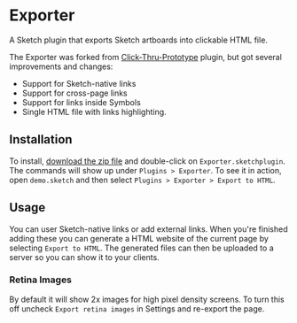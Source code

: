 # Exporter

A Sketch plugin that exports Sketch artboards into clickable HTML file. 

The Exporter was forked from [Click-Thru-Prototype](https://github.com/markhorgan/click-thru-prototype) plugin, but got several improvements and changes:
- Support for Sketch-native links
- Support for cross-page links
- Support for links inside Symbols
- Single HTML file with links highlighting.


## Installation

To install, [download the zip file](https://github.com/MaxBazarov/exporter/raw/master/Exporter.sketchplugin.zip) and double-click on `Exporter.sketchplugin`. The commands will show up under `Plugins > Exporter`. To see it in action, open `demo.sketch` and then select `Plugins > Exporter > Export to HTML`.

## Usage

You can user Sketch-native links or add external links. When you're finished adding these you can generate a HTML website of the current page by selecting `Export to HTML`. The generated files can then be uploaded to a server so you can show it to your clients. 

### Retina Images
 
By default it will show 2x images for high pixel density screens. To turn this off uncheck `Export retina images` in Settings and re-export the page.